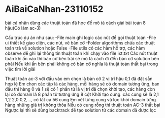 # AiBaiCaNhan-23110152
bài cá nhân dùng các thuật toán đã học để mô tả cách giải bài toán 8 hậu(Có làm ac-3)

Cấu trúc dự án như sau:
-File main ghi logic các nút để gọi thuật toán
-File ui thiết kế giao diện, các nút, vẽ bàn cờ
-Folder algorithms chứa các thuật toán trả về solution hoặc False
-File utils có các hàm hỗ trợ, các hàm observe để ghi lại thông tin thuật toán khi chạy vào file ixt.txt
Các nút thuật toán khi ấn vào thì bàn cờ bên trái sẽ mô tả cách đi đến bàn cờ solution bên phải
Nếu khi ấn bên phải không có bàn cờ nghĩa là thuật toán thất bại trong việc tìm lời giải

Thuật toán ac-3 với đầu vào em chọn là bàn cờ 2 vị trí hậu 0,1 đă đặt sẵn hợp lệ
Em chọn các tập là các hàng, mỗi hàng sẽ có domain tương ứng, ban đầu thì hàng 0 và 1 sẽ có 1 phần tử là vị trí đã chọn khởi tạo, các hàng còn lại có domain là 8 phần tử tương ứng 8 cột
Khởi tạo cung: các cung sẽ là 2,1 1,2 2,0 0,2,..., có tất cả 56 cung
Em xét từng cung và lọc khỏi domain từng hàng những giá trị không thỏa
Nếu có cung rỗng thì thuật toán AC-3 thất bại
Ngược lại thì sẽ dùng backtrack để tạo solution từ các domain đã được lọc


